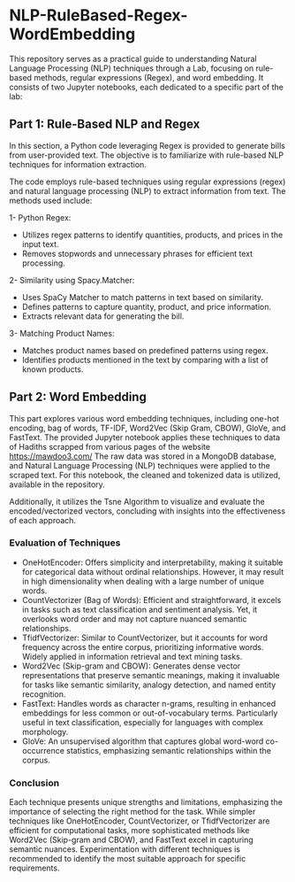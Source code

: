 # NLP-RuleBased-Regex-WordEmbedding

This repository serves as a practical guide to understanding Natural Language Processing (NLP) techniques through a Lab, focusing on rule-based methods, regular expressions (Regex), and word embedding. It consists of two Jupyter notebooks, each dedicated to a specific part of the lab:

## Part 1: Rule-Based NLP and Regex

In this section, a Python code leveraging Regex is provided to generate bills from user-provided text. The objective is to familiarize with rule-based NLP techniques for information extraction. 

The code employs rule-based techniques using regular expressions (regex) and natural language processing (NLP) to extract information from text. The methods used include:

1- Python Regex:
- Utilizes regex patterns to identify quantities, products, and prices in the input text.
- Removes stopwords and unnecessary phrases for efficient text processing.

2- Similarity using Spacy.Matcher:
- Uses SpaCy Matcher to match patterns in text based on similarity.
- Defines patterns to capture quantity, product, and price information.
- Extracts relevant data for generating the bill.

3- Matching Product Names:
- Matches product names based on predefined patterns using regex.
- Identifies products mentioned in the text by comparing with a list of known products.

## Part 2: Word Embedding

This part explores various word embedding techniques, including one-hot encoding, bag of words, TF-IDF, Word2Vec (Skip Gram, CBOW), GloVe, and FastText. The provided Jupyter notebook applies these techniques to data of Hadiths scrapped from various pages of the website https://mawdoo3.com/ The raw data was stored in a MongoDB database, and Natural Language Processing (NLP) techniques were applied to the scraped text. For this notebook, the cleaned and tokenized data is utilized, available in the repository.

Additionally, it utilizes the Tsne Algorithm to visualize and evaluate the encoded/vectorized vectors, concluding with insights into the effectiveness of each approach.

### Evaluation of Techniques

- OneHotEncoder: Offers simplicity and interpretability, making it suitable for categorical data without ordinal relationships. However, it may result in high dimensionality when dealing with a large number of unique words.
- CountVectorizer (Bag of Words): Efficient and straightforward, it excels in tasks such as text classification and sentiment analysis. Yet, it overlooks word order and may not capture nuanced semantic relationships.
- TfidfVectorizer: Similar to CountVectorizer, but it accounts for word frequency across the entire corpus, prioritizing informative words. Widely applied in information retrieval and text mining tasks.
- Word2Vec (Skip-gram and CBOW): Generates dense vector representations that preserve semantic meanings, making it invaluable for tasks like semantic similarity, analogy detection, and named entity recognition.
- FastText: Handles words as character n-grams, resulting in enhanced embeddings for less common or out-of-vocabulary terms. Particularly useful in text classification, especially for languages with complex morphology.
- GloVe: An unsupervised algorithm that captures global word-word co-occurrence statistics, emphasizing semantic relationships within the corpus.

### Conclusion

Each technique presents unique strengths and limitations, emphasizing the importance of selecting the right method for the task. While simpler techniques like OneHotEncoder, CountVectorizer, or TfidfVectorizer are efficient for computational tasks, more sophisticated methods like Word2Vec (Skip-gram and CBOW), and FastText excel in capturing semantic nuances. Experimentation with different techniques is recommended to identify the most suitable approach for specific requirements.
